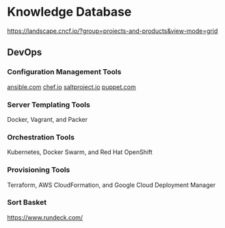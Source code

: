 # Knowledge Database
https://landscape.cncf.io/?group=projects-and-products&view-mode=grid

## DevOps
### Configuration Management Tools
[ansible.com](https://docs.ansible.com/)
[chef.io](https://www.chef.io/)
[saltproject.io](https://saltproject.io/)
[puppet.com](https://www.puppet.com/)

### Server Templating Tools
Docker, Vagrant, and Packer

### Orchestration Tools
Kubernetes, Docker Swarm, and Red Hat OpenShift

### Provisioning Tools
Terraform, AWS CloudFormation, and Google Cloud Deployment Manager

### Sort Basket
https://www.rundeck.com/
